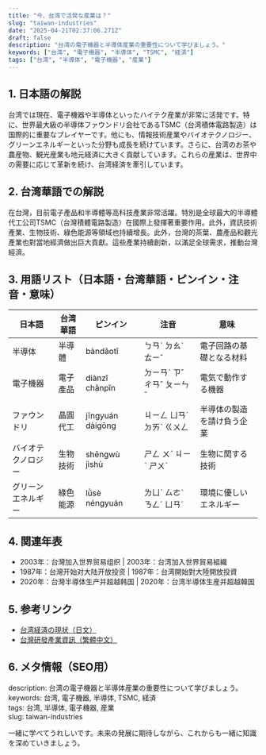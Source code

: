 ```yaml
---
title: "今、台湾で活発な産業は？"
slug: "taiwan-industries"
date: "2025-04-21T02:37:06.271Z"
draft: false
description: "台湾の電子機器と半導体産業の重要性について学びましょう。"
keywords: ["台湾", "電子機器", "半導体", "TSMC", "経済"]
tags: ["台湾", "半導体", "電子機器", "産業"]
---
```


## 1. 日本語の解説  
台湾では現在、電子機器や半導体といったハイテク産業が非常に活発です。特に、世界最大級の半導体ファウンドリ会社であるTSMC（台湾積体電路製造）は国際的に重要なプレイヤーです。他にも、情報技術産業やバイオテクノロジー、グリーンエネルギーといった分野も成長を続けています。さらに、台湾のお茶や農産物、観光産業も地元経済に大きく貢献しています。これらの産業は、世界中の需要に応じて革新を続け、台湾経済を牽引しています。

## 2. 台湾華語での解説  
在台灣，目前電子產品和半導體等高科技產業非常活躍。特別是全球最大的半導體代工公司TSMC（台灣積體電路製造）在國際上發揮著重要作用。此外，資訊技術產業、生物技術、綠色能源等領域也持續增長。此外，台灣的茶葉、農產品和觀光產業也對當地經濟做出巨大貢獻。這些產業持續創新，以滿足全球需求，推動台灣經濟。

## 3. 用語リスト（日本語・台湾華語・ピンイン・注音・意味）  
| 日本語        | 台湾華語              | ピンイン       | 注音        | 意味                   |
|------------|------------------|------------|-----------|--------------------|
| 半導体       | 半導體               | bàndǎotǐ   | ㄅㄢˋ ㄉㄠˋ ㄊㄧˇ | 電子回路の基礎となる材料      |
| 電子機器      | 電子產品             | diànzǐ chǎnpǐn | ㄉㄧㄢˋ ㄗˇ ㄔㄢˇ ㄆㄧㄣˇ | 電気で動作する機器        |
| ファウンドリ   | 晶圓代工             | jīngyuán dàigōng | ㄐㄧㄥ ㄩㄢˊ ㄉㄞˋ ㄍㄨㄥ | 半導体の製造を請け負う企業    |
| バイオテクノロジー| 生物技術             | shēngwù jìshù | ㄕㄥ ㄨˋ ㄐㄧˋ ㄕㄨˋ | 生物に関する技術           |
| グリーンエネルギー| 綠色能源             | lǜsè néngyuán | ㄌㄩˋ ㄙㄜˋ ㄋㄥˊ ㄩㄢˊ | 環境に優しいエネルギー        |

## 4. 関連年表  
- 2003年：台灣加入世界贸易组织 | 2003年：台湾加入世界貿易組織  
- 1987年：台灣开始对大陆开放投资 | 1987年：台湾開始對大陸開放投資  
- 2020年：台灣半導体生产并超越韩国 | 2020年：台湾半導体生産并超越韓国  

## 5. 参考リンク  
- [台湾経済の現状（日文）](https://www.jetro.go.jp/world/asia/tw/)  
- [台灣研發產業資訊（繁體中文）](https://www.taiwantrade.com.tw/)

## 6. メタ情報（SEO用）  
description: 台湾の電子機器と半導体産業の重要性について学びましょう。  
keywords: 台湾, 電子機器, 半導体, TSMC, 経済  
tags: 台湾, 半導体, 電子機器, 産業  
slug: taiwan-industries

一緒に学べてうれしいです。未来の発展に期待しながら、これからも一緒に知識を深めていきましょう。